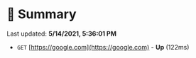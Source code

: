 # 📖 Summary
Last updated: **5/14/2021, 5:36:01 PM**

- `GET` [https://google.com](https://google.com) - **Up** (122ms)
